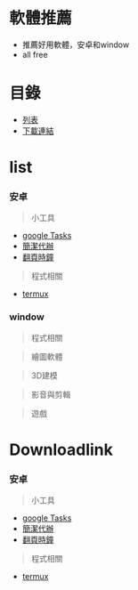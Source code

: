 # 軟體推薦
* 推薦好用軟體，安卓和window
* all free

# 目錄
* [列表](#list)
* [下載連結](#Downloadlink)

# list
### 安卓
> 小工具 
* [google Tasks](安卓/google%20Tasks.md)
* [簡潔代辦](安卓/簡潔代辦.md)
* [翻頁時鐘](安卓/翻頁時鐘.md)

> 程式相關
* [termux](安卓/termux.md)

### window
> 程式相關

> 繪圖軟體

> 3D建模

> 影音與剪輯

> 遊戲

# Downloadlink
### 安卓
> 小工具 
* [google Tasks](https://play.google.com/store/apps/details?id=com.google.android.apps.tasks)
* [簡潔代辦](https://play.google.com/store/apps/details?id=com.stuff.todo)
* [翻頁時鐘](https://play.google.com/store/apps/details?id=com.wssc.simpleclock)

> 程式相關
* [termux](https://f-droid.org/packages/com.termux/)

